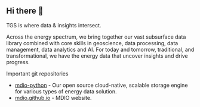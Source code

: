 ## Hi there 👋

TGS is where data & insights intersect.

Across the energy spectrum, we bring together our vast subsurface data library combined with core
skills in geoscience, data processing, data management, data analytics and AI. For today and tomorrow,
traditional, and transformational, we have the energy data that uncover
insights and drive progress.

Important git repositories
- [mdio-python][mdio] - Our open source cloud-native, scalable storage engine for various types of energy data solution.
- [mdio.github.io][mdio-dev] - MDIO website.

[mdio]: https://github.com/TGSAI/mdio-python
[mdio-dev]: https://github.com/TGSAI/mdio.github.io
<!--

**Here are some ideas to get you started:**

🙋‍♀️ A short introduction - what is your organization all about?
🌈 Contribution guidelines - how can the community get involved?
👩‍💻 Useful resources - where can the community find your docs? Is there anything else the community should know?
🍿 Fun facts - what does your team eat for breakfast?
🧙 Remember, you can do mighty things with the power of [Markdown](https://docs.github.com/github/writing-on-github/getting-started-with-writing-and-formatting-on-github/basic-writing-and-formatting-syntax)
-->
